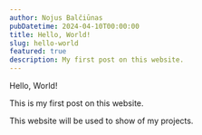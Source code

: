 ```yaml
---
author: Nojus Balčiūnas
pubDatetime: 2024-04-10T00:00:00
title: Hello, World!
slug: hello-world
featured: true
description: My first post on this website.
---
```


Hello, World!

This is my first post on this website.

This website will be used to show of my projects.

